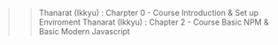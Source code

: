 >> Thanarat (Ikkyu) : Charpter 0 - Course
    Introduction & Set up Enviroment
    Thanarat (Ikkyu) : Chapter 2 - Course 
    Basic NPM & Basic Modern Javascript